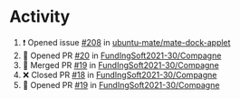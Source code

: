 # Activity
<!--START_SECTION:activity-->
1. ❗️ Opened issue [#208](https://github.com/ubuntu-mate/mate-dock-applet/issues/208) in [ubuntu-mate/mate-dock-applet](https://github.com/ubuntu-mate/mate-dock-applet)
2. 💪 Opened PR [#20](https://github.com/FundIngSoft2021-30/Compagne/pull/20) in [FundIngSoft2021-30/Compagne](https://github.com/FundIngSoft2021-30/Compagne)
3. 🎉 Merged PR [#19](https://github.com/FundIngSoft2021-30/Compagne/pull/19) in [FundIngSoft2021-30/Compagne](https://github.com/FundIngSoft2021-30/Compagne)
4. ❌ Closed PR [#18](https://github.com/FundIngSoft2021-30/Compagne/pull/18) in [FundIngSoft2021-30/Compagne](https://github.com/FundIngSoft2021-30/Compagne)
5. 💪 Opened PR [#19](https://github.com/FundIngSoft2021-30/Compagne/pull/19) in [FundIngSoft2021-30/Compagne](https://github.com/FundIngSoft2021-30/Compagne)
<!--END_SECTION:activity-->
